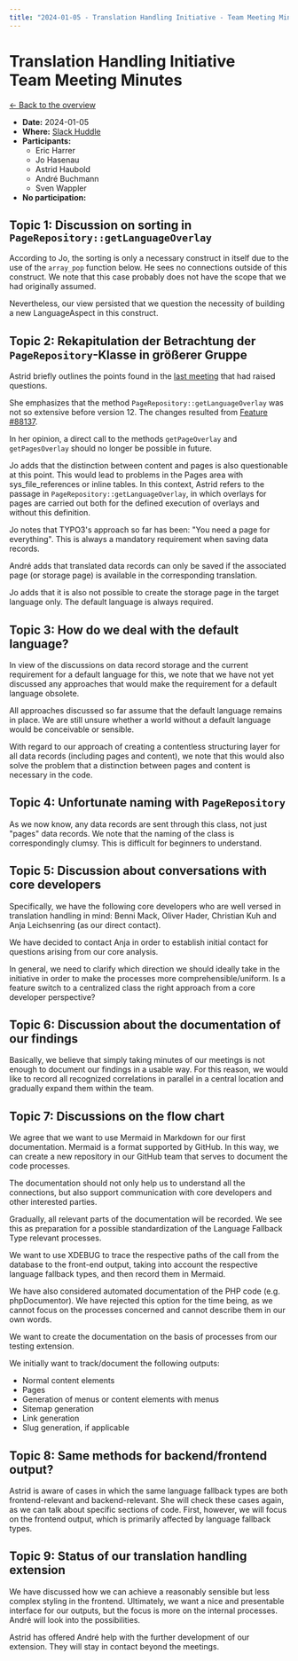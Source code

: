 ```yaml
---
title: "2024-01-05 - Translation Handling Initiative - Team Meeting Minutes"
---
```


# Translation Handling Initiative<br>Team Meeting Minutes

[← Back to the overview](https://notes.typo3.org/s/f3ae8fZSD)

- **Date:** 2024-01-05<br>
- **Where:** [Slack Huddle](https://app.slack.com/huddle/T024TUMLZ/C05D7UF1L8M)
- **Participants:**
  - Eric Harrer
  - Jo Hasenau
  - Astrid Haubold
  - André Buchmann
  - Sven Wappler
- **No participation:**

## Topic 1: Discussion on sorting in `PageRepository::getLanguageOverlay`

According to Jo, the sorting is only a necessary construct in itself due to the use of the `array_pop` function below. He sees no connections outside of this construct. We note that this case probably does not have the scope that we had originally assumed.

Nevertheless, our view persisted that we question the necessity of building a new LanguageAspect in this construct.

## Topic 2: Rekapitulation der Betrachtung der `PageRepository`-Klasse in größerer Gruppe

Astrid briefly outlines the points found in the [last meeting](https://notes.typo3.org/s/8gjJkDDt_) that had raised questions.

She emphasizes that the method `PageRepository::getLanguageOverlay` was not so extensive before version 12. The changes resulted from [Feature #88137](https://docs.typo3.org/c/typo3/cms-core/main/en-us/Changelog/12.2/Feature-88137-Multi-levelFallbackForContentInFrontendRendering.html?highlight=fallback%20chain).

In her opinion, a direct call to the methods `getPageOverlay` and `getPagesOverlay` should no longer be possible in future.

Jo adds that the distinction between content and pages is also questionable at this point. This would lead to problems in the Pages area with sys_file_references or inline tables. In this context, Astrid refers to the passage in `PageRepository::getLanguageOverlay`, in which overlays for pages are carried out both for the defined execution of overlays and without this definition.

Jo notes that TYPO3's approach so far has been: "You need a page for everything". This is always a mandatory requirement when saving data records.

André adds that translated data records can only be saved if the associated page (or storage page) is available in the corresponding translation.

Jo adds that it is also not possible to create the storage page in the target language only. The default language is always required.

## Topic 3: How do we deal with the default language?

In view of the discussions on data record storage and the current requirement for a default language for this, we note that we have not yet discussed any approaches that would make the requirement for a default language obsolete.

All approaches discussed so far assume that the default language remains in place. We are still unsure whether a world without a default language would be conceivable or sensible.

With regard to our approach of creating a contentless structuring layer for all data records (including pages and content), we note that this would also solve the problem that a distinction between pages and content is necessary in the code.

## Topic 4: Unfortunate naming with `PageRepository`

As we now know, any data records are sent through this class, not just "pages" data records. We note that the naming of the class is correspondingly clumsy. This is difficult for beginners to understand.

## Topic 5: Discussion about conversations with core developers

Specifically, we have the following core developers who are well versed in translation handling in mind: Benni Mack, Oliver Hader, Christian Kuh and Anja Leichsenring (as our direct contact).

We have decided to contact Anja in order to establish initial contact for questions arising from our core analysis.

In general, we need to clarify which direction we should ideally take in the initiative in order to make the processes more comprehensible/uniform. Is a feature switch to a centralized class the right approach from a core developer perspective?

## Topic 6: Discussion about the documentation of our findings

Basically, we believe that simply taking minutes of our meetings is not enough to document our findings in a usable way. For this reason, we would like to record all recognized correlations in parallel in a central location and gradually expand them within the team.

## Topic 7: Discussions on the flow chart

We agree that we want to use Mermaid in Markdown for our first documentation. Mermaid is a format supported by GitHub. In this way, we can create a new repository in our GitHub team that serves to document the code processes.

The documentation should not only help us to understand all the connections, but also support communication with core developers and other interested parties.

Gradually, all relevant parts of the documentation will be recorded. We see this as preparation for a possible standardization of the Language Fallback Type relevant processes.

We want to use XDEBUG to trace the respective paths of the call from the database to the front-end output, taking into account the respective language fallback types, and then record them in Mermaid.

We have also considered automated documentation of the PHP code (e.g. phpDocumentor). We have rejected this option for the time being, as we cannot focus on the processes concerned and cannot describe them in our own words.

We want to create the documentation on the basis of processes from our testing extension.

We initially want to track/document the following outputs:

- Normal content elements
- Pages
- Generation of menus or content elements with menus
- Sitemap generation
- Link generation
- Slug generation, if applicable

## Topic 8: Same methods for backend/frontend output?

Astrid is aware of cases in which the same language fallback types are both frontend-relevant and backend-relevant. She will check these cases again, as we can talk about specific sections of code. First, however, we will focus on the frontend output, which is primarily affected by language fallback types.

## Topic 9: Status of our translation handling extension

We have discussed how we can achieve a reasonably sensible but less complex styling in the frontend. Ultimately, we want a nice and presentable interface for our outputs, but the focus is more on the internal processes. André will look into the possibilities.

Astrid has offered André help with the further development of our extension. They will stay in contact beyond the meetings.